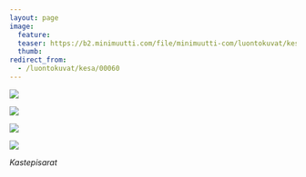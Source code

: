 ```yaml
---
layout: page
image:
  feature:
  teaser: https://b2.minimuutti.com/file/minimuutti-com/luontokuvat/kes%C3%A4/3/DS18556-245px.jpg
  thumb:
redirect_from:
  - /luontokuvat/kesa/00060
---
```


![](https://b2.minimuutti.com/file/minimuutti-com/luontokuvat/kes%C3%A4/3/DS18552-800px.jpg)

![](https://b2.minimuutti.com/file/minimuutti-com/luontokuvat/kes%C3%A4/3/DS18550-800px.jpg)

![](https://b2.minimuutti.com/file/minimuutti-com/luontokuvat/kes%C3%A4/3/DS18556-800px.jpg)

![](https://b2.minimuutti.com/file/minimuutti-com/luontokuvat/kes%C3%A4/3/DS18562-800px.jpg)

*Kastepisarat*
